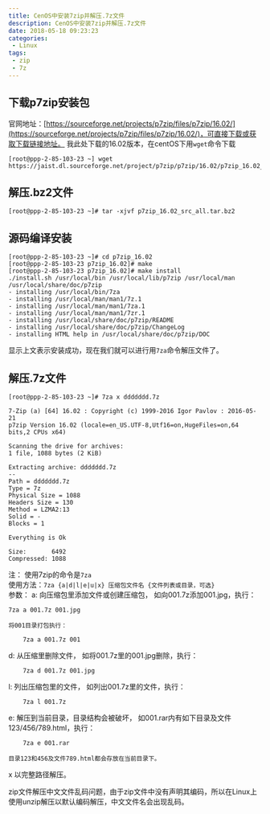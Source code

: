 ```yaml
---
title: CenOS中安装7zip并解压.7z文件
description: CenOS中安装7zip并解压.7z文件
date: 2018-05-18 09:23:23
categories:
 - Linux
tags:
 - zip
 - 7z
---
```


## 下载p7zip安装包
官网地址：[https://sourceforge.net/projects/p7zip/files/p7zip/16.02/](https://sourceforge.net/projects/p7zip/files/p7zip/16.02/)，可直接下载或获取下载链接地址。
我此处下载的16.02版本，在centOS下用```wget```命令下载
```shell
[root@ppp-2-85-103-23 ~] wget https://jaist.dl.sourceforge.net/project/p7zip/p7zip/16.02/p7zip_16.02_src_all.tar.bz2 
```
## 解压.bz2文件
```shell
[root@ppp-2-85-103-23 ~]# tar -xjvf p7zip_16.02_src_all.tar.bz2 
```
## 源码编译安装
```
[root@ppp-2-85-103-23 ~]# cd p7zip_16.02
[root@ppp-2-85-103-23 p7zip_16.02]# make
[root@ppp-2-85-103-23 p7zip_16.02]# make install
./install.sh /usr/local/bin /usr/local/lib/p7zip /usr/local/man /usr/local/share/doc/p7zip 
- installing /usr/local/bin/7za
- installing /usr/local/man/man1/7z.1
- installing /usr/local/man/man1/7za.1
- installing /usr/local/man/man1/7zr.1
- installing /usr/local/share/doc/p7zip/README
- installing /usr/local/share/doc/p7zip/ChangeLog
- installing HTML help in /usr/local/share/doc/p7zip/DOC
```
显示上文表示安装成功，现在我们就可以进行用```7za```命令解压文件了。
## 解压.7z文件
```shell
[root@ppp-2-85-103-23 ~]# 7za x ddddddd.7z 

7-Zip (a) [64] 16.02 : Copyright (c) 1999-2016 Igor Pavlov : 2016-05-21
p7zip Version 16.02 (locale=en_US.UTF-8,Utf16=on,HugeFiles=on,64 bits,2 CPUs x64)

Scanning the drive for archives:
1 file, 1088 bytes (2 KiB)

Extracting archive: ddddddd.7z
--
Path = ddddddd.7z
Type = 7z
Physical Size = 1088
Headers Size = 130
Method = LZMA2:13
Solid = -
Blocks = 1

Everything is Ok

Size:       6492
Compressed: 1088
```
注：
使用7zip的命令是```7za```  
使用方法：```7za {a|d|l|e|u|x} 压缩包文件名 {文件列表或目录，可选}```  
参数：
a:  向压缩包里添加文件或创建压缩包，
    如向001.7z添加001.jpg，执行：
```shell  
7za a 001.7z 001.jpg
```
    将001目录打包执行：
```shell
    7za a 001.7z 001
```
d:  从压缩里删除文件，
    如将001.7z里的001.jpg删除，执行：  
```shell
    7za d 001.7z 001.jpg
```
l:  列出压缩包里的文件，
    如列出001.7z里的文件，执行：
```shell
    7za l 001.7z
```
e:  解压到当前目录，目录结构会被破坏，
    如001.rar内有如下目录及文件123/456/789.html，执行：
```shell
    7za e 001.rar
```
    目录123和456及文件789.html都会存放在当前目录下。
x  以完整路径解压。
 
zip文件解压中文文件乱码问题，由于zip文件中没有声明其编码，所以在Linux上使用unzip解压以默认编码解压，中文文件名会出现乱码。
